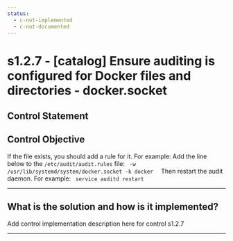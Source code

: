 ```yaml
---
status:
  - c-not-implemented
  - c-not-documented
---
```


# s1.2.7 - \[catalog\] Ensure auditing is configured for Docker files and directories - docker.socket

## Control Statement

## Control Objective

If the file exists, you should add a rule for it.    For example:    Add the line below to the `/etc/audit/audit.rules` file:  ```  -w /usr/lib/systemd/system/docker.socket -k docker   ```  Then restart the audit daemon.     For example:  ```  service auditd restart  ```

______________________________________________________________________

## What is the solution and how is it implemented?

Add control implementation description here for control s1.2.7

______________________________________________________________________
